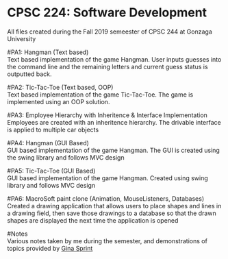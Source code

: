 CPSC 224: Software Development
==============================
All files created during the Fall 2019 semeester of CPSC 244 at Gonzaga University  

#PA1: Hangman (Text based)  
Text based implementation of the game Hangman. User inputs guesses into the command line and the remaining letters and current guess status is outputted back.  

#PA2: Tic-Tac-Toe (Text based, OOP)  
Text based implementation of the game Tic-Tac-Toe. The game is implemented using an OOP
solution.  

#PA3: Employee Hierarchy with Inheritence & Interface Implementation  
Employees are created with an inheritence hierarchy. The drivable interface is applied to multiple car objects  

#PA4: Hangman (GUI Based)  
GUI based implementation of the game Hangman. The GUI is created using the swing library and follows MVC design  

#PA5: Tic-Tac-Toe (GUI Based)  
GUI based implementation of the game Hangman. Created using swing library and follows MVC
design  

#PA6: MacroSoft paint clone (Animation, MouseListeners, Databases)  
Created a drawing application that allows users to place shapes and lines in a drawing field, then save those drawings to a database so that the drawn shapes are displayed the next time the application is opened  

#Notes  
Various notes taken by me during the semester, and demonstrations of topics provided by [Gina Sprint](http://github.com/gsprint23)  


